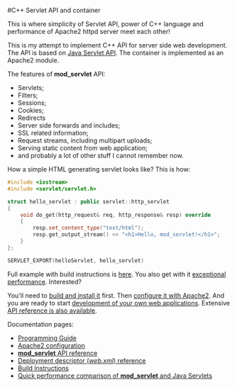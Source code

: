 #C++ Servlet API and container

This is where simplicity of Servlet API, power of C++ language and performance of Apache2 httpd server meet each other!

This is my attempt to implement C++ API for server side web development. The API is based on [Java Servlet API](http://docs.oracle.com/javaee/6/tutorial/doc/bnafd.html). The container is implemented as an Apache2 module.

The features of __mod_servlet__ API:

- Servlets;
- Filters;
- Sessions;
- Cookies;
- Redirects
- Server side forwards and includes;
- SSL related information;
- Request streams, including multipart uploads;
- Serving static content from web application;
- and probably a lot of other stuff I cannot remember now.

How a simple HTML generating servlet looks like? This is how:

```cpp
#include <iostream>
#include <servlet/servlet.h>

struct hello_servlet : public servlet::http_servlet
{
    void do_get(http_request& req, http_response& resp) override
    {
        resp.set_content_type("text/html");
        resp.get_output_stream() << "<h1>Hello, mod_servlet!</h1>";
    }
};

SERVLET_EXPORT(helloServlet, hello_servlet)
```

Full example with build instructions is [here](https://github.com/novalexei/mod_servlet/wiki/First-mod_servlet-application). You also get with it [exceptional performance](https://github.com/novalexei/mod_servlet/wiki/mod_servlet-and-Java-Servlets-Performance-comparison). Interested?

You'll need to [build and install it](https://github.com/novalexei/mod_servlet/wiki/Build-Instructions) first. Then [configure it with Apache2](https://github.com/novalexei/mod_servlet/wiki/Apache2-server-configuration). And you are ready to start [development of your own web applications](https://github.com/novalexei/mod_servlet/wiki/mod_servlet-programming-guide). Extensive [API reference is also available](https://novalexei.github.io/mod_servlet/html/index.html).

Documentation pages:

- [Programming Guide](https://github.com/novalexei/mod_servlet/wiki/mod_servlet-programming-guide)
- [Apache2 configuration](https://github.com/novalexei/mod_servlet/wiki/Apache2-server-configuration)
- [__mod_servlet__ API reference](https://novalexei.github.io/mod_servlet/html/index.html)
- [Deployment descriptor (_web.xml_) reference](https://github.com/novalexei/mod_servlet/wiki/web.xml-reference)
- [Build Instructions](https://github.com/novalexei/mod_servlet/wiki/Build-Instructions)
- [Quick performance comparison of __mod_servlet__ and Java Servlets](https://github.com/novalexei/mod_servlet/wiki/mod_servlet-and-Java-Servlets-Performance-comparison)

